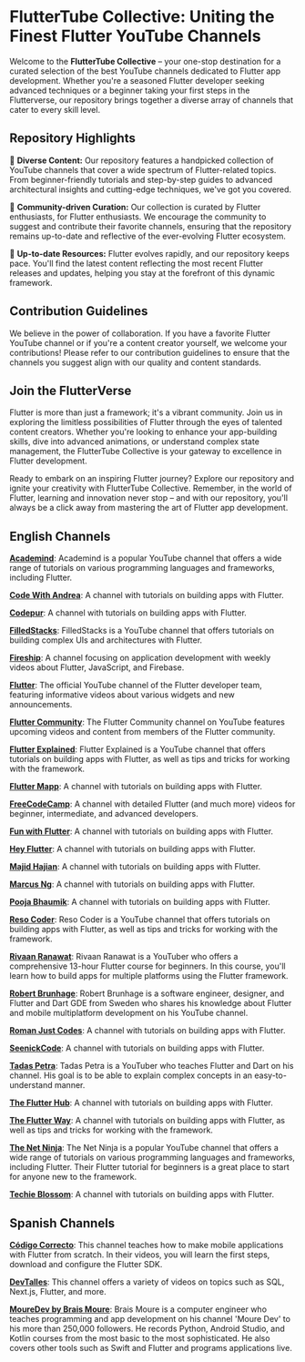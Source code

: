 # FlutterTube Collective: Uniting the Finest Flutter YouTube Channels


Welcome to the **FlutterTube Collective** – your one-stop destination for a curated selection of the best YouTube channels dedicated to Flutter app development. Whether you're a seasoned Flutter developer seeking advanced techniques or a beginner taking your first steps in the Flutterverse, our repository brings together a diverse array of channels that cater to every skill level.

## Repository Highlights

🚀 **Diverse Content:** Our repository features a handpicked collection of YouTube channels that cover a wide spectrum of Flutter-related topics. From beginner-friendly tutorials and step-by-step guides to advanced architectural insights and cutting-edge techniques, we've got you covered.

🌟 **Community-driven Curation:** Our collection is curated by Flutter enthusiasts, for Flutter enthusiasts. We encourage the community to suggest and contribute their favorite channels, ensuring that the repository remains up-to-date and reflective of the ever-evolving Flutter ecosystem.

📅 **Up-to-date Resources:** Flutter evolves rapidly, and our repository keeps pace. You'll find the latest content reflecting the most recent Flutter releases and updates, helping you stay at the forefront of this dynamic framework.

## Contribution Guidelines

We believe in the power of collaboration. If you have a favorite Flutter YouTube channel or if you're a content creator yourself, we welcome your contributions! Please refer to our contribution guidelines to ensure that the channels you suggest align with our quality and content standards.

## Join the FlutterVerse

Flutter is more than just a framework; it's a vibrant community. Join us in exploring the limitless possibilities of Flutter through the eyes of talented content creators. Whether you're looking to enhance your app-building skills, dive into advanced animations, or understand complex state management, the FlutterTube Collective is your gateway to excellence in Flutter development.

Ready to embark on an inspiring Flutter journey? Explore our repository and ignite your creativity with FlutterTube Collective. Remember, in the world of Flutter, learning and innovation never stop – and with our repository, you'll always be a click away from mastering the art of Flutter app development.

## English Channels

[**Academind**](https://www.youtube.com/@academind): Academind is a popular YouTube channel that offers a wide range of tutorials on various programming languages and frameworks, including Flutter.

[**Code With Andrea**](https://www.youtube.com/@CodeWithAndrea): A channel with tutorials on building apps with Flutter.

[**Codepur**](https://www.youtube.com/@HelloCodepur): A channel with tutorials on building apps with Flutter.

[**FilledStacks**](https://www.youtube.com/@FilledStacks): FilledStacks is a YouTube channel that offers tutorials on building complex UIs and architectures with Flutter.

[**Fireship**](https://www.youtube.com/@Fireship): A channel focusing on application development with weekly videos about Flutter, JavaScript, and Firebase.

[**Flutter**](https://www.youtube.com/@flutterdev): The official YouTube channel of the Flutter developer team, featuring informative videos about various widgets and new announcements.

[**Flutter Community**](https://www.youtube.com/@FlutterCommunity): The Flutter Community channel on YouTube features upcoming videos and content from members of the Flutter community.

[**Flutter Explained**](https://www.youtube.com/@FlutterExplained): Flutter Explained is a YouTube channel that offers tutorials on building apps with Flutter, as well as tips and tricks for working with the framework.

[**Flutter Mapp**](https://www.youtube.com/@FlutterMapp): A channel with tutorials on building apps with Flutter.

[**FreeCodeCamp**](https://www.youtube.com/@freecodecamp): A channel with detailed Flutter (and much more) videos for beginner, intermediate, and advanced developers.

[**Fun with Flutter**](https://www.youtube.com/@FunwithFlutter): A channel with tutorials on building apps with Flutter.

[**Hey Flutter**](https://www.youtube.com/@HeyFlutter): A channel with tutorials on building apps with Flutter.

[**Majid Hajian**](https://www.youtube.com/@mhadaily): A channel with tutorials on building apps with Flutter.

[**Marcus Ng**](https://www.youtube.com/@MarcusNg): A channel with tutorials on building apps with Flutter.

[**Pooja Bhaumik**](https://www.youtube.com/@PoojaBhaumik1): A channel with tutorials on building apps with Flutter.

[**Reso Coder**](https://www.youtube.com/@ResoCoder): Reso Coder is a YouTube channel that offers tutorials on building apps with Flutter, as well as tips and tricks for working with the framework.

[**Rivaan Ranawat**](https://www.youtube.com/c/rivaanranawat): Rivaan Ranawat is a YouTuber who offers a comprehensive 13-hour Flutter course for beginners. In this course, you'll learn how to build apps for multiple platforms using the Flutter framework.

[**Robert Brunhage**](https://www.youtube.com/@RobertBrunhage): Robert Brunhage is a software engineer, designer, and Flutter and Dart GDE from Sweden who shares his knowledge about Flutter and mobile multiplatform development on his YouTube channel.

[**Roman Just Codes**](https://www.youtube.com/@romanjustcodes): A channel with tutorials on building apps with Flutter.

[**SeenickCode**](https://www.youtube.com/@seenickcode): A channel with tutorials on building apps with Flutter.

[**Tadas Petra**](https://www.youtube.com/@tadaspetra): Tadas Petra is a YouTuber who teaches Flutter and Dart on his channel. His goal is to be able to explain complex concepts in an easy-to-understand manner.

[**The Flutter Hub**](https://www.youtube.com/@TheFlutterHub): A channel with tutorials on building apps with Flutter.

[**The Flutter Way**](https://www.youtube.com/c/theflutterway): A channel with tutorials on building apps with Flutter, as well as tips and tricks for working with the framework.

[**The Net Ninja**](https://www.youtube.com/@NetNinja): The Net Ninja is a popular YouTube channel that offers a wide range of tutorials on various programming languages and frameworks, including Flutter. Their Flutter tutorial for beginners is a great place to start for anyone new to the framework.

[**Techie Blossom**](https://www.youtube.com/@techieblossom): A channel with tutorials on building apps with Flutter.


## Spanish Channels

[**Código Correcto**](https://www.youtube.com/@CodigoCorrecto): This channel teaches how to make mobile applications with Flutter from scratch. In their videos, you will learn the first steps, download and configure the Flutter SDK.

[**DevTalles**](https://www.youtube.com/@DevTalles): This channel offers a variety of videos on topics such as SQL, Next.js, Flutter, and more.

[**MoureDev by Brais Moure**](https://www.youtube.com/@mouredev): Brais Moure is a computer engineer who teaches programming and app development on his channel 'Moure Dev' to his more than 250,000 followers. He records Python, Android Studio, and Kotlin courses from the most basic to the most sophisticated. He also covers other tools such as Swift and Flutter and programs applications live.


